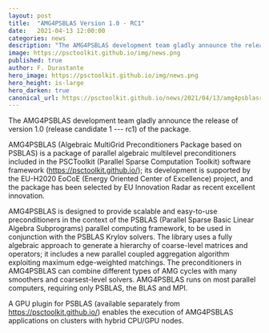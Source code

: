 ```yaml
---
layout: post
title:  "AMG4PSBLAS Version 1.0 - RC1"
date:   2021-04-13 12:00:00
categories: news
description: "The AMG4PSBLAS development team gladly announce the release of version 1.0 (release candidate 1 - rc1) of the package."
image: https://psctoolkit.github.io/img/news.png
published: true
author: F. Durastante
hero_image: https://psctoolkit.github.io/img/news.png
hero_height: is-large
hero_darken: true
canonical_url: https://psctoolkit.github.io/news/2021/04/13/amg4psblasrelease1.html
---
```


The AMG4PSBLAS development team gladly announce the release of version 1.0 (release candidate 1 --- rc1) of the package.

AMG4PSBLAS (Algebraic MultiGrid Preconditioners Package based on
PSBLAS) is a package of parallel algebraic multilevel preconditioners included in the PSCToolkit (Parallel Sparse Computation Toolkit) software framework (https://psctoolkit.github.io/); its development is supported by
the EU-H2020 EoCoE (Energy Oriented Center of Excellence) project, and the package has been selected by EU Innovation Radar as recent excellent innovation.

AMG4PSBLAS is  designed to provide scalable and easy-to-use preconditioners in the context of the  PSBLAS (Parallel Sparse Basic Linear Algebra Subprograms) parallel computing framework, to  be used in conjunction with the PSBLAS Krylov solvers.
The library uses a fully algebraic approach to generate a hierarchy of coarse-level matrices and operators; it includes a new parallel coupled aggregation algorithm exploiting maximum edge-weighted matchings.
The preconditioners in AMG4PSBLAS can combine different types of AMG cycles with many smoothers and coarsest-level solvers. AMG4PSBLAS runs on most parallel computers, requiring only PSBLAS, the BLAS and MPI.  

A GPU plugin for PSBLAS (available separately from https://psctoolkit.github.io/) enables the execution of AMG4PSBLAS
applications on clusters with hybrid CPU/GPU nodes.

